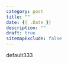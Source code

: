 ```yaml
---
category: post
title: ""
date: {{ .Date }}
description: ""
draft: true
sitemapExclude: false
---
```

default333
